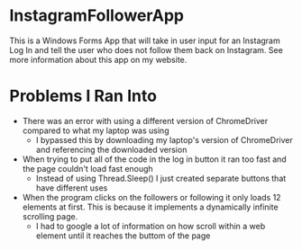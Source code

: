 # InstagramFollowerApp
This is a Windows Forms App that will take in user input for an Instagram Log In and tell the user who does not follow them back on Instagram. See more information about this app on my website.

# Problems I Ran Into
- There was an error with using a different version of ChromeDriver compared to what my laptop was using
  - I bypassed this by downloading my laptop's version of ChromeDriver and referencing the downloaded version
- When trying to put all of the code in the log in button it ran too fast and the page couldn't load fast enough
  - Instead of using Thread.Sleep() I just created separate buttons that have different uses
- When the program clicks on the followers or following it only loads 12 elements at first. This is because it implements a dynamically infinite scrolling page.
  - I had to google a lot of information on how scroll within a web element until it reaches the buttom of the page
